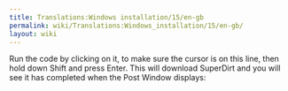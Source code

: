 ```yaml
---
title: Translations:Windows installation/15/en-gb
permalink: wiki/Translations:Windows_installation/15/en-gb/
layout: wiki
---
```


Run the code by clicking on it, to make sure the cursor is on this line,
then hold down Shift and press Enter. This will download SuperDirt and
you will see it has completed when the Post Window displays:
